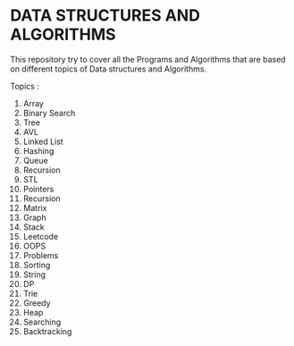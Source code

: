 # DATA STRUCTURES AND ALGORITHMS
This repository try to cover all the Programs and Algorithms that are based on different topics of Data structures and Algorithms.

Topics :
1) Array
2) Binary Search 
3) Tree
4) AVL
5) Linked List
6) Hashing
7) Queue
8) Recursion
9) STL
10) Pointers
11) Recursion
12) Matrix
13) Graph
14) Stack
15) Leetcode
16) OOPS
17) Problems
18) Sorting
19) String
20) DP
21) Trie
22) Greedy
23) Heap
24) Searching
25) Backtracking
